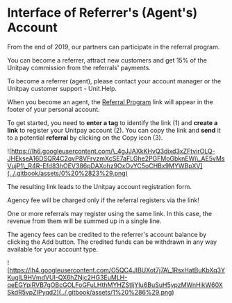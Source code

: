 # Interface of Referrer's \(Agent's\) Account

From the end of 2019, our partners can participate in the referral program.

You can become a referrer, attract new customers and get 15% of the Unitpay commission from the referrals' payments.

To become a referrer \(agent\), please contact your account manager or the Unitpay customer support - Unit.Help.

When you become an agent, the [Referral Program](https://unitpay.money/partner/referral) link will appear in the footer of your personal account.

To get started, you need to **enter a tag** to identify the link \(1\) and **create a link** to register your Unitpay account \(2\). You can copy the link and **send** it to a potential **referral** by clicking on the Copy icon \(3\).

![https://lh6.googleusercontent.com/\_4gJJAXkKHvQ3dixd3xZFtvirOLQ-JHEkseA16DSQR4C2qvP8VFrvzmXcSE7aFLGhe2PGFMoGbknEWi\_AE5vMsVujP1\_R4R-Efd83hOEV386pDAXohz9OxOvYC5oCHBx9MYWBpXV](../.gitbook/assets/0%20%2823%29.png)

The resulting link leads to the Unitpay account registration form.

Agency fee will be charged only if the referral registers via the link!

One or more referrals may register using the same link. In this case, the revenue from them will be summed up in a single line. 

The agency fees can be credited to the referrer's account balance by clicking the Add button. The credited funds can be withdrawn in any way available for your account type. 

![https://lh4.googleusercontent.com/O5QC4JIBUXot7j7A\_1RsxHatBuKbXq3YKugIL9HVmdVUI-QX6hZNjc2HG3EuMLH-qeEGYpiRVB7gOBcGOLFoGFuLHthMYHZStIjYIu6BuSuH5ypzMWnHikW60XSkdR5vpZIPyqd2](../.gitbook/assets/1%20%286%29.png)

